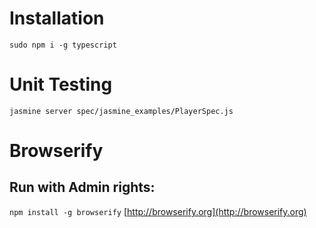 # Installation
`sudo npm i -g typescript`

# Unit Testing

`jasmine server spec/jasmine_examples/PlayerSpec.js`

# Browserify

## Run with Admin rights:
`npm install -g browserify`
[http://browserify.org](http://browserify.org)
